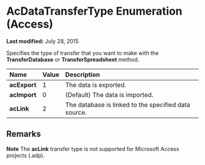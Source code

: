 
# AcDataTransferType Enumeration (Access)

 **Last modified:** July 28, 2015

Specifies the type of transfer that you want to make with the  **TransferDatabase** or **TransferSpreadsheet** method.


|**Name**|**Value**|**Description**|
|:-----|:-----|:-----|
| **acExport**|1|The data is exported.|
| **acImport**|0|(Default) The data is imported.|
| **acLink**|2|The database is linked to the specified data source.|

## Remarks




 **Note**   The **acLink** transfer type is not supported for Microsoft Access projects (.adp).

